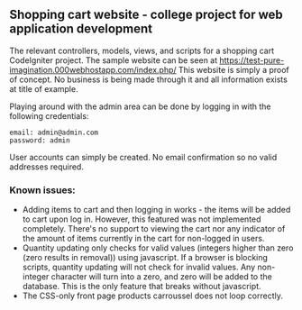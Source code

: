 ## Shopping cart website - college project for web application development

The relevant controllers, models, views, and scripts for a shopping cart CodeIgniter project. The sample website can be seen at https://test-pure-imagination.000webhostapp.com/index.php/
This website is simply a proof of concept. No business is being made through it and all information exists at title of example.

Playing around with the admin area can be done by logging in with the following credentials:
```
email: admin@admin.com
password: admin
```
User accounts can simply be created. No email confirmation so no valid addresses required.

### Known issues:
- Adding items to cart and then logging in works - the items will be added to cart upon log in. However, this featured was not implemented completely. There's no support to viewing the cart nor any indicator of the amount of items currently in the cart for non-logged in users.
- Quantity updating only checks for valid values (integers higher than zero (zero results in removal)) using javascript. If a browser is blocking scripts, quantity updating will not check for invalid values. Any non-integer character will turn into a zero, and zero will be added to the database. This is the only feature that breaks without javascript.
- The CSS-only front page products carroussel does not loop correctly.